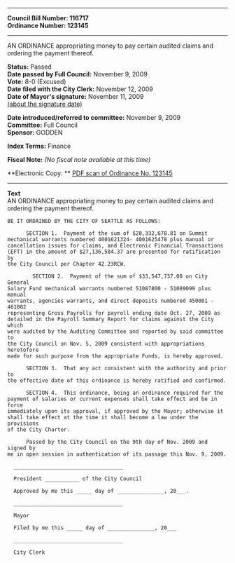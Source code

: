 * * * * *  
  
**Council Bill Number: [](#h0)[](#h2)116717**   
**Ordinance Number: 123145**  
  
* * * * *  
  
AN ORDINANCE appropriating money to pay certain audited claims and ordering the payment thereof.  
  
**Status:** Passed   
**Date passed by Full Council:** November 9, 2009   
**Vote:** 8-0 (Excused)   
**Date filed with the City Clerk:** November 12, 2009   
**Date of Mayor's signature:** November 11, 2009   
[(about the signature date)](/~public/approvaldate.htm)   
  
  
**Date introduced/referred to committee:** November 9, 2009   
**Committee:** Full Council   
**Sponsor:** GODDEN   
  
**Index Terms:** Finance  
  
**Fiscal Note:** *(No fiscal note available at this time)*  
  
**Electronic Copy: ** [PDF scan of Ordinance No. 123145](/~archives/Ordinances/Ord_123145.pdf)  
  
* * * * *  
  
**Text**  
    AN ORDINANCE appropriating money to pay certain audited claims and  
    ordering the payment thereof.  
  
    BE IT ORDAINED BY THE CITY OF SEATTLE AS FOLLOWS:  
  
          SECTION 1.  Payment of the sum of $28,332,678.81 on Summit  
    mechanical warrants numbered 4001621324- 4001625478 plus manual or  
    cancellation issues for claims, and Electronic Financial Transactions  
    (EFT) in the amount of $27,136,584.37 are presented for ratification by  
    the City Council per Chapter 42.23RCW.  
  
            SECTION 2.  Payment of the sum of $33,547,737.08 on City General  
    Salary Fund mechanical warrants numbered 51087800 - 51089099 plus manual  
    warrants, agencies warrants, and direct deposits numbered 450001 - 461002  
    representing Gross Payrolls for payroll ending date Oct. 27, 2009 as  
    detailed in the Payroll Summary Report for claims against the City which  
    were audited by the Auditing Committee and reported by said committee to  
    the City Council on Nov. 5, 2009 consistent with appropriations heretofore  
    made for such purpose from the appropriate Funds, is hereby approved.  
  
          SECTION 3.  That any act consistent with the authority and prior to  
    the effective date of this ordinance is hereby ratified and confirmed.  
  
          SECTION 4.  This ordinance, being an ordinance required for the  
    payment of salaries or current expenses shall take effect and be in force  
    immediately upon its approval, if approved by the Mayor; otherwise it  
    shall take effect at the time it shall become a law under the provisions  
    of the City Charter.  
  
          Passed by the City Council on the 9th day of Nov. 2009 and signed by  
    me in open session in authentication of its passage this Nov. 9, 2009.  
  
      ___________________________________  
  
      President ___________ of the City Council  
  
      Approved by me this _____ day of _______________, 20___.  
  
      ___________________________________  
  
      Mayor  
  
      Filed by me this _____ day of _______________, 20___  
  
      ___________________________________  
  
      City Clerk  
